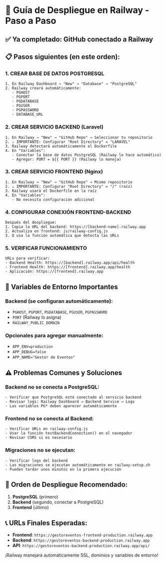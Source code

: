# 🚀 Guía de Despliegue en Railway - Paso a Paso

## ✅ Ya completado: GitHub conectado a Railway

## 📋 Pasos siguientes (en este orden):

### **1. CREAR BASE DE DATOS POSTGRESQL**
```
1. En Railway Dashboard → "New" → "Database" → "PostgreSQL"
2. Railway creará automáticamente:
   - PGHOST
   - PGPORT
   - PGDATABASE
   - PGUSER
   - PGPASSWORD
   - DATABASE_URL
```

### **2. CREAR SERVICIO BACKEND (Laravel)**
```
1. En Railway → "New" → "GitHub Repo" → Seleccionar tu repositorio
2. ⚠️ IMPORTANTE: Configurar "Root Directory" = "LARAVEL"
3. Railway detectará automáticamente el Dockerfile
4. En "Variables":
   - Conectar la base de datos PostgreSQL (Railway lo hace automático)
   - Agregar: PORT = ${{ PORT }} (Railway lo maneja)
```

### **3. CREAR SERVICIO FRONTEND (Nginx)**
```
1. En Railway → "New" → "GitHub Repo" → Mismo repositorio
2. ⚠️ IMPORTANTE: Configurar "Root Directory" = "/" (raíz)
3. Railway usará el Dockerfile en la raíz
4. En "Variables":
   - No necesita configuración adicional
```

### **4. CONFIGURAR CONEXIÓN FRONTEND-BACKEND**
```
Después del despliegue:
1. Copia la URL del backend: https://[backend-name].railway.app
2. Actualiza en frontend: js/railway-config.js
3. O usa la función automática que detecta las URLs
```

### **5. VERIFICAR FUNCIONAMIENTO**
```
URLs para verificar:
- Backend Health: https://[backend].railway.app/api/health
- Frontend Health: https://[frontend].railway.app/health
- Aplicación: https://[frontend].railway.app
```

## 🔧 Variables de Entorno Importantes

### **Backend (se configuran automáticamente):**
- `PGHOST`, `PGPORT`, `PGDATABASE`, `PGUSER`, `PGPASSWORD`
- `PORT` (Railway lo asigna)
- `RAILWAY_PUBLIC_DOMAIN`

### **Opcionales para agregar manualmente:**
- `APP_ENV=production`
- `APP_DEBUG=false`
- `APP_NAME="Gestor de Eventos"`

## ⚠️ Problemas Comunes y Soluciones

### **Backend no se conecta a PostgreSQL:**
```
- Verificar que PostgreSQL esté conectado al servicio backend
- Revisar logs: Railway Dashboard → Backend Service → Logs
- Las variables PG* deben aparecer automáticamente
```

### **Frontend no se conecta al Backend:**
```
- Verificar URLs en railway-config.js
- Usar la función testBackendConnection() en el navegador
- Revisar CORS si es necesario
```

### **Migraciones no se ejecutan:**
```
- Verificar logs del backend
- Las migraciones se ejecutan automáticamente en railway-setup.sh
- Pueden tardar unos minutos en la primera ejecución
```

## 🎯 Orden de Despliegue Recomendado:
1. **PostgreSQL** (primero)
2. **Backend** (segundo, conectar a PostgreSQL)
3. **Frontend** (último)

## 📞 URLs Finales Esperadas:
- **Frontend**: `https://gestoreventos-frontend-production.railway.app`
- **Backend**: `https://gestoreventos-backend-production.railway.app`
- **API**: `https://gestoreventos-backend-production.railway.app/api/`

¡Railway manejará automáticamente SSL, dominios y variables de entorno!
